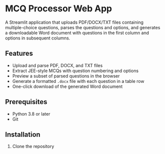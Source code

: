 # MCQ Processor Web App

A Streamlit application that uploads PDF/DOCX/TXT files containing multiple-choice questions, parses the questions and options, and generates a downloadable Word document with questions in the first column and options in subsequent columns.

## Features

- Upload and parse PDF, DOCX, and TXT files  
- Extract JEE-style MCQs with question numbering and options  
- Preview a subset of parsed questions in the browser  
- Generate a formatted `.docx` file with each question in a table row  
- One-click download of the generated Word document  

## Prerequisites

- Python 3.8 or later  
- Git  

## Installation

1. Clone the repository  
